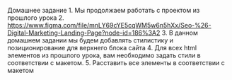 Домашнее задание
    1. Мы продолжаем работать с проектом из прошлого урока 
    2. https://www.figma.com/file/mnLY69cYE5cqWM5w6n5hXx/Seo-%26-Digital-Marketing-Landing-Page?node-id=186%3A2 
    3. В данном домашнем задании мы будем добавлять стилистику и позиционирование для верхнего блока сайта
    4. Для всех html элементов из прошлого урока, вам необходимо задать стили в соответствии с макетом. 
    5. Расставить все элементы в соответствии с макетом